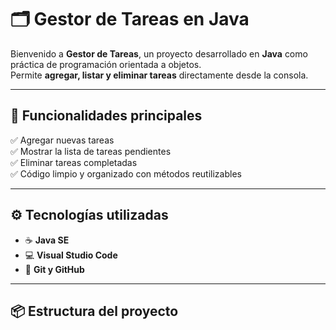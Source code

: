 # 🗂️ Gestor de Tareas en Java

Bienvenido a **Gestor de Tareas**, un proyecto desarrollado en **Java** como práctica de programación orientada a objetos.  
Permite **agregar, listar y eliminar tareas** directamente desde la consola.

---

## 🚀 Funcionalidades principales

✅ Agregar nuevas tareas  
✅ Mostrar la lista de tareas pendientes  
✅ Eliminar tareas completadas  
✅ Código limpio y organizado con métodos reutilizables  

---

## ⚙️ Tecnologías utilizadas

- ☕ **Java SE**
- 💻 **Visual Studio Code**
- 🌿 **Git y GitHub**

---

## 📦 Estructura del proyecto

